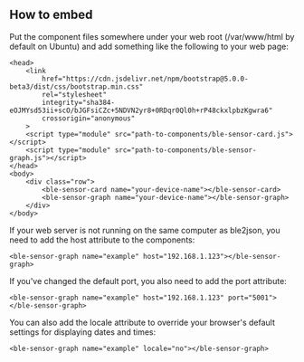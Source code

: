 How to embed
------------

Put the component files somewhere under your web root (/var/www/html by default on Ubuntu) 
and add something like the following to your web page:

    <head>
        <link 
            href="https://cdn.jsdelivr.net/npm/bootstrap@5.0.0-beta3/dist/css/bootstrap.min.css" 
            rel="stylesheet" 
            integrity="sha384-eOJMYsd53ii+scO/bJGFsiCZc+5NDVN2yr8+0RDqr0Ql0h+rP48ckxlpbzKgwra6" 
            crossorigin="anonymous"
        >
        <script type="module" src="path-to-components/ble-sensor-card.js"></script>
        <script type="module" src="path-to-components/ble-sensor-graph.js"></script>
    </head>
    <body>
        <div class="row">
            <ble-sensor-card name="your-device-name"></ble-sensor-card>
            <ble-sensor-graph name="your-device-name"></ble-sensor-graph>
        </div>      
    </body>

If your web server is not running on the same computer as ble2json, you need to add the host
attribute to the components: 

    <ble-sensor-graph name="example" host="192.168.1.123"></ble-sensor-graph>

If you've changed the default port, you also need to add the port attribute:

    <ble-sensor-graph name="example" host="192.168.1.123" port="5001"></ble-sensor-graph>

You can also add the locale attribute to override your browser's default settings for displaying
dates and times:

    <ble-sensor-graph name="example" locale="no"></ble-sensor-graph>
 


